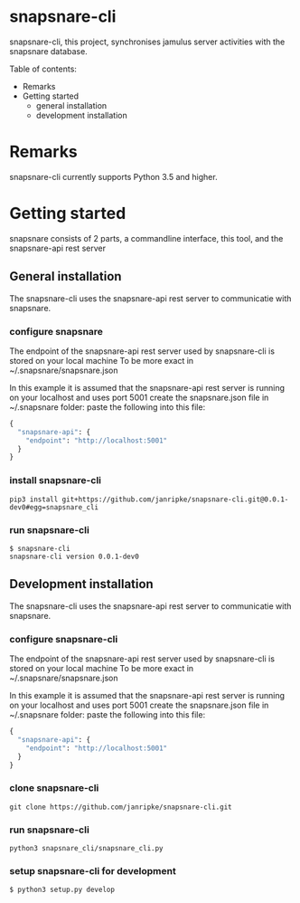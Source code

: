 snapsnare-cli
=

snapsnare-cli, this project, synchronises jamulus server activities with the snapsnare database.


Table of contents:

* Remarks
* Getting started
  * general installation
  * development installation

# Remarks
snapsnare-cli currently supports Python 3.5 and higher.

# Getting started
snapsnare consists of 2 parts, a commandline interface, this tool, and the snapsnare-api rest server


## General installation
The snapsnare-cli uses the snapsnare-api rest server to communicatie with snapsnare.

### configure snapsnare
The endpoint of the snapsnare-api rest server used by snapsnare-cli is stored on your local machine
To be more exact in ~/.snapsnare/snapsnare.json

In this example it is assumed that the snapsnare-api rest server is running on your localhost and uses port 5001
create the snapsnare.json file in ~/.snapsnare folder: paste the following into this file:
```python
{
  "snapsnare-api": {
    "endpoint": "http://localhost:5001"
  }
}
```

### install snapsnare-cli
```shell
pip3 install git+https://github.com/janripke/snapsnare-cli.git@0.0.1-dev0#egg=snapsnare_cli
```

### run snapsnare-cli
```shell
$ snapsnare-cli
snapsnare-cli version 0.0.1-dev0
```


## Development installation
The snapsnare-cli uses the snapsnare-api rest server to communicatie with snapsnare.

### configure snapsnare-cli
The endpoint of the snapsnare-api rest server used by snapsnare-cli is stored on your local machine
To be more exact in ~/.snapsnare/snapsnare.json

In this example it is assumed that the snapsnare-api rest server is running on your localhost and uses port 5001
create the snapsnare.json file in ~/.snapsnare folder: paste the following into this file:
```python
{
  "snapsnare-api": {
    "endpoint": "http://localhost:5001"
  }
}
```

### clone snapsnare-cli
```
git clone https://github.com/janripke/snapsnare-cli.git
```

### run snapsnare-cli
```shell
python3 snapsnare_cli/snapsnare_cli.py
```

### setup snapsnare-cli for development
```shell
$ python3 setup.py develop
```


